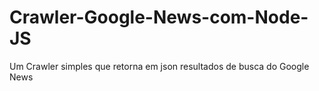 # Crawler-Google-News-com-Node-JS
Um Crawler simples que retorna em json resultados de busca do Google News
